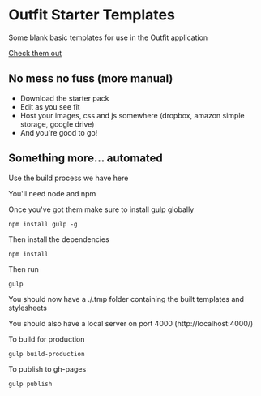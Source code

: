 # Outfit Starter Templates

Some blank basic templates for use in the Outfit application

[Check them out](http://net-engine.github.io/outfit-starter-templates/)

## No mess no fuss (more manual)

* Download the starter pack
* Edit as you see fit
* Host your images, css and js somewhere (dropbox, amazon simple storage, google drive)
* And you're good to go!

## Something more... automated

Use the build process we have here

You'll need node and npm

Once you've got them make sure to install gulp globally

```
npm install gulp -g
```

Then install the dependencies

```
npm install
```

Then run
```
gulp
```

You should now have a ./.tmp folder containing the built templates and stylesheets

You should also have a local server on port 4000 (http://localhost:4000/)


To build for production
```
gulp build-production
```

To publish to gh-pages
```
gulp publish
```
